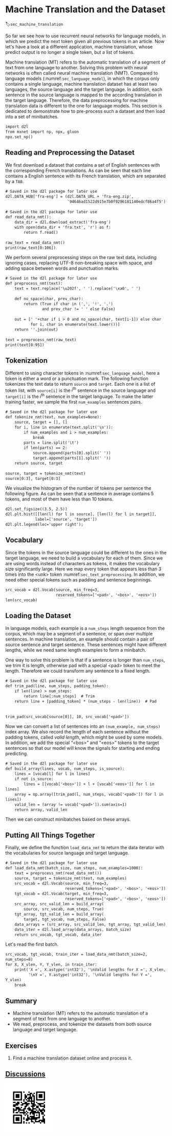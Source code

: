 # Machine Translation and the Dataset
:label:`sec_machine_translation`

So far we see how to use recurrent neural networks for language models, in which we predict the next token given all previous tokens in an article. Now let's have a look at a different application, machine translation, whose predict output is no longer a single token, but a list of tokens. 

Machine translation (MT) refers to the automatic translation of a segment of text from one language to another. Solving this problem with neural networks is often called neural machine translation (NMT). Compared to language models (:numref:`sec_language_model`), in which the corpus only contains a single language, machine translation dataset has at least two languages, the source language and the target language. In addition, each sentence in the source language is mapped to the according translation in the target language. Therefore, the data preprocessing for machine translation data is different to the one for language models. This section is dedicated to demonstrate how to pre-process such a dataset and then load into a set of minibatches.

```{.python .input  n=1}
import d2l
from mxnet import np, npx, gluon
npx.set_np()
```

## Reading and Preprocessing the Dataset

We first download a dataset that contains a set of English sentences with the corresponding French translations. As can be seen that each line contains a English sentence with its French translation, which are separated by a `TAB`.

```{.python .input  n=8}
# Saved in the d2l package for later use
d2l.DATA_HUB['fra-eng'] = (d2l.DATA_URL + 'fra-eng.zip',
                           '94646ad1522d915e7b0f9296181140edcf86a4f5')

# Saved in the d2l package for later use
def read_data_nmt():
    data_dir = d2l.download_extract('fra-eng')
    with open(data_dir + 'fra.txt', 'r') as f:
        return f.read()

raw_text = read_data_nmt()
print(raw_text[0:106])
```

We perform several preprocessing steps on the raw text data, including ignoring cases, replacing UTF-8 non-breaking space with space, and adding space between words and punctuation marks.

```{.python .input  n=11}
# Saved in the d2l package for later use
def preprocess_nmt(text):
    text = text.replace('\u202f', ' ').replace('\xa0', ' ')

    def no_space(char, prev_char):
        return (True if char in (',', '!', '.')
                and prev_char != ' ' else False)
    
    out = [' '+char if i > 0 and no_space(char, text[i-1]) else char
           for i, char in enumerate(text.lower())]
    return ''.join(out)

text = preprocess_nmt(raw_text)
print(text[0:95])
```

## Tokenization

Different to using character tokens in :numref:`sec_language_model`, here a token is either a word or a punctuation mark. The following function tokenizes the text data to return `source` and `target`. Each one is a list of token list, with `source[i]` is the $i^\mathrm{th}$ sentence in the source language and `target[i]` is the $i^\mathrm{th}$ sentence in the target language. To make the latter training faster, we sample the first `num_examples` sentences pairs.

```{.python .input  n=14}
# Saved in the d2l package for later use
def tokenize_nmt(text, num_examples=None):
    source, target = [], []
    for i, line in enumerate(text.split('\n')):
        if num_examples and i > num_examples:
            break
        parts = line.split('\t')
        if len(parts) == 2:
            source.append(parts[0].split(' '))
            target.append(parts[1].split(' '))
    return source, target

source, target = tokenize_nmt(text)
source[0:3], target[0:3]
```

We visualize the histogram of the number of tokens per sentence the following figure. As can be seen that a sentence in average contains 5 tokens, and most of them have less than 10 tokens.

```{.python .input  n=15}
d2l.set_figsize((3.5, 2.5))
d2l.plt.hist([[len(l) for l in source], [len(l) for l in target]],
             label=['source', 'target'])
d2l.plt.legend(loc='upper right');
```

## Vocabulary

Since the tokens in the source language could be different to the ones in the target language, we need to build a vocabulary for each of them. Since we are using words instead of characters  as tokens, it makes the vocabulary size significantly large. Here we map every token that appears less than 3 times into the &lt;unk&gt; token :numref:`sec_text_preprocessing`. In addition, we need other special tokens such as padding and sentence beginnings.

```{.python .input  n=16}
src_vocab = d2l.Vocab(source, min_freq=3, 
                      reserved_tokens=['<pad>', '<bos>', '<eos>'])
len(src_vocab)
```

## Loading the Dataset

In language models, each example is a `num_steps` length sequence from the corpus, which may be a segment of a sentence, or span over multiple sentences. In machine translation, an example should contain a pair of source sentence and target sentence. These sentences might have different lengths, while we need same length examples to form a minibatch. 

One way to solve this problem is that if a sentence is longer than `num_steps`, we trim it is length, otherwise pad with a special &lt;pad&gt; token to meet the length. Therefore we could transform any sentence to a fixed length.

```{.python .input  n=11}
# Saved in the d2l package for later use
def trim_pad(line, num_steps, padding_token):
    if len(line) > num_steps:
        return line[:num_steps]  # Trim
    return line + [padding_token] * (num_steps - len(line))  # Pad


trim_pad(src_vocab[source[0]], 10, src_vocab['<pad>'])
```

Now we can convert a list of sentences into an `(num_example, num_steps)` index array. We also record the length of each sentence without the padding tokens, called *valid length*, which might be used by some models. In addition, we add the special “&lt;bos&gt;” and “&lt;eos&gt;” tokens to the target sentences so that our model will know the signals for starting and ending predicting.

```{.python .input  n=12}
# Saved in the d2l package for later use
def build_array(lines, vocab, num_steps, is_source):
    lines = [vocab[l] for l in lines]
    if not is_source:
        lines = [[vocab['<bos>']] + l + [vocab['<eos>']] for l in lines]
    array = np.array([trim_pad(l, num_steps, vocab['<pad>']) for l in lines])
    valid_len = (array != vocab['<pad>']).sum(axis=1)
    return array, valid_len
```

Then we can construct minibatches based on these arrays. 

## Putting All Things Together

Finally, we define the function `load_data_nmt` to return the data iterator with the vocabularies for source language and target language.

```{.python .input  n=13}
# Saved in the d2l package for later use
def load_data_nmt(batch_size, num_steps, num_examples=1000):
    text = preprocess_nmt(read_data_nmt())
    source, target = tokenize_nmt(text, num_examples)
    src_vocab = d2l.Vocab(source, min_freq=3, 
                          reserved_tokens=['<pad>', '<bos>', '<eos>'])
    tgt_vocab = d2l.Vocab(target, min_freq=3, 
                          reserved_tokens=['<pad>', '<bos>', '<eos>'])
    src_array, src_valid_len = build_array(
        source, src_vocab, num_steps, True)
    tgt_array, tgt_valid_len = build_array(
        target, tgt_vocab, num_steps, False)
    data_arrays = (src_array, src_valid_len, tgt_array, tgt_valid_len)
    data_iter = d2l.load_array(data_arrays, batch_size)
    return src_vocab, tgt_vocab, data_iter
```

Let's read the first batch.

```{.python .input  n=14}
src_vocab, tgt_vocab, train_iter = load_data_nmt(batch_size=2, num_steps=8)
for X, X_vlen, Y, Y_vlen, in train_iter:
    print('X =', X.astype('int32'), '\nValid lengths for X =', X_vlen,
          '\nY =', Y.astype('int32'), '\nValid lengths for Y =', Y_vlen)
    break
```

## Summary

* Machine translation (MT) refers to the automatic translation of a segment of text from one language to another. 
* We read, preprocess, and tokenize the datasets from both source language and target language.


## Exercises

1. Find a machine translation dataset online and process it.


## [Discussions](https://discuss.mxnet.io/t/machine-translation/2396)

![](../img/qr_machine-translation.svg)
